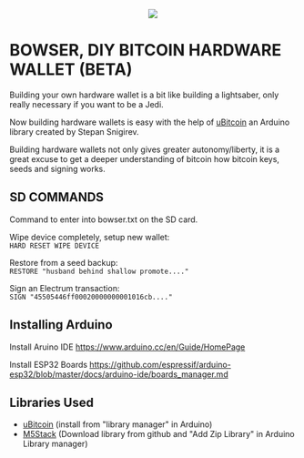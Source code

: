 

  <p align="center">
<img src="https://i.imgur.com/PJXob0B.png" />
</p>

<h1>BOWSER, DIY BITCOIN HARDWARE WALLET (BETA)</h1>

Building your own hardware wallet is a bit like building a lightsaber, only really necessary if you want to be a Jedi.

Now building hardware wallets is easy with the help of <a href="https://github.com/micro-bitcoin/uBitcoin">uBitcoin</a> an Arduino library created by Stepan Snigirev.

Building hardware wallets not only gives greater autonomy/liberty, it is a great excuse to get a deeper understanding of bitcoin how bitcoin keys, seeds and signing works.

## SD COMMANDS

Command to enter into bowser.txt on the SD card.

Wipe device completely, setup new wallet:<br/>
```HARD RESET WIPE DEVICE```

Restore from a seed backup:<br/>
```RESTORE "husband behind shallow promote...."```
    
Sign an Electrum transaction:<br/>
```SIGN "45505446ff00020000000001016cb...."```

## Installing Arduino
Install Aruino IDE
https://www.arduino.cc/en/Guide/HomePage

Install ESP32 Boards
https://github.com/espressif/arduino-esp32/blob/master/docs/arduino-ide/boards_manager.md

## Libraries Used
- <a href="https://github.com/micro-bitcoin/uBitcoin">uBitcoin</a> (install from "library manager" in Arduino)
- <a href="https://github.com/m5stack/M5Stack">M5Stack</a> (Download library from github and "Add Zip Library" in Arduino Library manager) 


